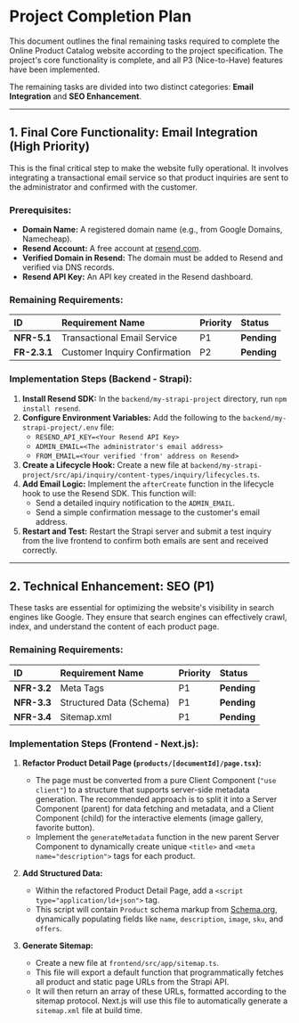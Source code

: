 # Project Completion Plan

This document outlines the final remaining tasks required to complete the Online Product Catalog website according to the project specification. The project's core functionality is complete, and all P3 (Nice-to-Have) features have been implemented.

The remaining tasks are divided into two distinct categories: **Email Integration** and **SEO Enhancement**.

---

## 1. Final Core Functionality: Email Integration (High Priority)

This is the final critical step to make the website fully operational. It involves integrating a transactional email service so that product inquiries are sent to the administrator and confirmed with the customer.

### Prerequisites:

- **Domain Name:** A registered domain name (e.g., from Google Domains, Namecheap).
- **Resend Account:** A free account at [resend.com](https://resend.com).
- **Verified Domain in Resend:** The domain must be added to Resend and verified via DNS records.
- **Resend API Key:** An API key created in the Resend dashboard.

### Remaining Requirements:

| ID           | Requirement Name              | Priority | Status      |
| :----------- | :---------------------------- | :------- | :---------- |
| **NFR-5.1**  | Transactional Email Service   | P1       | **Pending** |
| **FR-2.3.1** | Customer Inquiry Confirmation | P2       | **Pending** |

### Implementation Steps (Backend - Strapi):

1.  **Install Resend SDK:** In the `backend/my-strapi-project` directory, run `npm install resend`.
2.  **Configure Environment Variables:** Add the following to the `backend/my-strapi-project/.env` file:
    - `RESEND_API_KEY=<Your Resend API Key>`
    - `ADMIN_EMAIL=<The administrator's email address>`
    - `FROM_EMAIL=<Your verified 'from' address on Resend>`
3.  **Create a Lifecycle Hook:** Create a new file at `backend/my-strapi-project/src/api/inquiry/content-types/inquiry/lifecycles.ts`.
4.  **Add Email Logic:** Implement the `afterCreate` function in the lifecycle hook to use the Resend SDK. This function will:
    - Send a detailed inquiry notification to the `ADMIN_EMAIL`.
    - Send a simple confirmation message to the customer's email address.
5.  **Restart and Test:** Restart the Strapi server and submit a test inquiry from the live frontend to confirm both emails are sent and received correctly.

---

## 2. Technical Enhancement: SEO (P1)

These tasks are essential for optimizing the website's visibility in search engines like Google. They ensure that search engines can effectively crawl, index, and understand the content of each product page.

### Remaining Requirements:

| ID          | Requirement Name         | Priority | Status      |
| :---------- | :----------------------- | :------- | :---------- |
| **NFR-3.2** | Meta Tags                | P1       | **Pending** |
| **NFR-3.3** | Structured Data (Schema) | P1       | **Pending** |
| **NFR-3.4** | Sitemap.xml              | P1       | **Pending** |

### Implementation Steps (Frontend - Next.js):

1.  **Refactor Product Detail Page (`products/[documentId]/page.tsx`):**

    - The page must be converted from a pure Client Component (`"use client"`) to a structure that supports server-side metadata generation. The recommended approach is to split it into a Server Component (parent) for data fetching and metadata, and a Client Component (child) for the interactive elements (image gallery, favorite button).
    - Implement the `generateMetadata` function in the new parent Server Component to dynamically create unique `<title>` and `<meta name="description">` tags for each product.

2.  **Add Structured Data:**

    - Within the refactored Product Detail Page, add a `<script type="application/ld+json">` tag.
    - This script will contain `Product` schema markup from [Schema.org](https://schema.org/Product), dynamically populating fields like `name`, `description`, `image`, `sku`, and `offers`.

3.  **Generate Sitemap:**
    - Create a new file at `frontend/src/app/sitemap.ts`.
    - This file will export a default function that programmatically fetches all product and static page URLs from the Strapi API.
    - It will then return an array of these URLs, formatted according to the sitemap protocol. Next.js will use this file to automatically generate a `sitemap.xml` file at build time.
